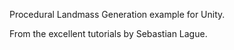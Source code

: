 Procedural Landmass Generation example for Unity.

From the excellent tutorials by Sebastian Lague.
